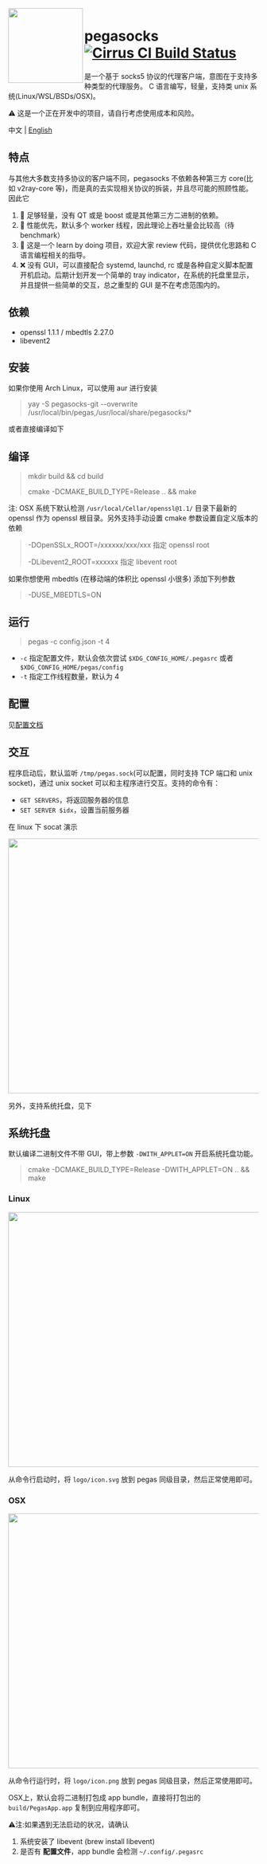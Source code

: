 <img src="./logo/icon.svg" width="150" align="left" />

# pegasocks [![Cirrus CI Build Status](https://api.cirrus-ci.com/github/chux0519/pegasocks.svg)](https://cirrus-ci.com/github/chux0519/pegasocks)

是一个基于 socks5 协议的代理客户端，意图在于支持多种类型的代理服务。
C 语言编写，轻量，支持类 unix 系统(Linux/WSL/BSDs/OSX)。

⚠️ 这是一个正在开发中的项目，请自行考虑使用成本和风险。

中文 | [English](./README_en.md)

## 特点

与其他大多数支持多协议的客户端不同，pegasocks 不依赖各种第三方 core(比如 v2ray-core 等)，而是真的去实现相关协议的拆装，并且尽可能的照顾性能。因此它

1. 🍃 足够轻量，没有 QT 或是 boost 或是其他第三方二进制的依赖。
2. 🚀 性能优先，默认多个 worker 线程，因此理论上吞吐量会比较高（待benchmark）
3. 🚥 这是一个 learn by doing 项目，欢迎大家 review 代码，提供优化思路和 C 语言编程相关的指导。
4. ❌ 没有 GUI，可以直接配合 systemd, launchd, rc 或是各种自定义脚本配置开机启动。后期计划开发一个简单的 tray indicator，在系统的托盘里显示，并且提供一些简单的交互，总之重型的 GUI 是不在考虑范围内的。

## 依赖

- openssl 1.1.1 / mbedtls 2.27.0
- libevent2

## 安装

如果你使用 Arch Linux，可以使用 aur 进行安装

> yay -S pegasocks-git --overwrite /usr/local/bin/pegas,/usr/local/share/pegasocks/*

或者直接编译如下

## 编译

> mkdir build && cd build
>
> cmake -DCMAKE_BUILD_TYPE=Release .. && make


注: OSX 系统下默认检测 `/usr/local/Cellar/openssl@1.1/` 目录下最新的 openssl 作为 openssl 根目录。另外支持手动设置 cmake 参数设置自定义版本的依赖

> -DOpenSSLx_ROOT=/xxxxxx/xxx/xxx 指定 openssl root
> 
> -DLibevent2_ROOT=xxxxxx  指定 libevent root

如果你想使用 mbedtls (在移动端的体积比 openssl 小很多) 添加下列参数

> -DUSE_MBEDTLS=ON

## 运行

> pegas -c config.json -t 4

- `-c` 指定配置文件，默认会依次尝试 `$XDG_CONFIG_HOME/.pegasrc` 或者 `$XDG_CONFIG_HOME/pegas/config` 
- `-t` 指定工作线程数量，默认为 4

## 配置

见[配置文档](https://github.com/chux0519/pegasocks/wiki/%E9%85%8D%E7%BD%AE%E8%AF%B4%E6%98%8E)


## 交互

程序启动后，默认监听 `/tmp/pegas.sock`(可以配置，同时支持 TCP 端口和 unix socket)，通过 unix socket 可以和主程序进行交互。支持的命令有：

- `GET SERVERS`，将返回服务器的信息
- `SET SERVER $idx`，设置当前服务器

在 linux 下 socat 演示

<img src="https://i.imgur.com/dlFuKtg.png" width="512" />

另外，支持系统托盘，见下

## 系统托盘

默认编译二进制文件不带 GUI，带上参数 `-DWITH_APPLET=ON` 开启系统托盘功能。

> cmake -DCMAKE_BUILD_TYPE=Release -DWITH_APPLET=ON .. && make

### Linux 

<img src="https://i.imgur.com/Ny0WMJA.png" width="512" />

从命令行启动时，将 `logo/icon.svg` 放到 pegas 同级目录，然后正常使用即可。


### OSX

<img src="https://i.imgur.com/jOA04aU.png" width="512" />

从命令行运行时，将 `logo/icon.png` 放到 pegas 同级目录，然后正常使用即可。

OSX上，默认会将二进制打包成 app bundle，直接将打包出的 `build/PegasApp.app` 复制到应用程序即可。

⚠️注:如果遇到无法启动的状况，请确认

1. 系统安装了 libevent (brew install libevent)
2. 是否有 **配置文件**，app bundle 会检测 `~/.config/.pegasrc`
